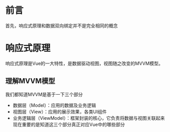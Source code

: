 # 前言
首先，响应式原理和数据双向绑定并不是完全相同的概念
# 响应式原理
响应式原理是Vue的一大特性，是数据驱动视图，视图随之改变的MVVM模型。
## 理解MVVM模型
我们都知道MVVM是基于一下三个部分
-   数据层（Model）：应用的数据及业务逻辑
-   视图层（View）：应用的展示效果，各类UI组件
-   业务逻辑层（ViewModel）：框架封装的核心，它负责将数据与视图关联起来
现在重要的是知道这三个部分真正对应Vue中的哪些部分